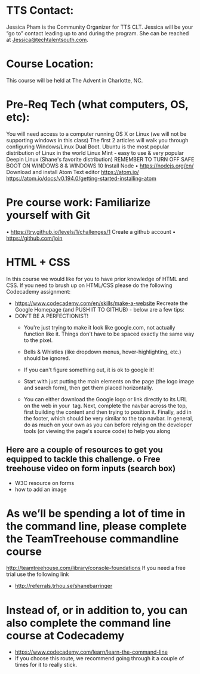 # TTS Contact:
Jessica Pham is the Community Organizer for TTS CLT. Jessica will be your “go to” contact leading up to and during the program. She can be reached at Jessica@techtalentsouth.com.

# Course Location:
This course will be held at The Advent in Charlotte, NC.

# Pre-Req Tech (what computers, OS, etc):
You will need access to a computer running OS X or Linux (we will not be supporting windows in this class)
The first 2 articles will walk you through configuring Windows/Linux Dual Boot.
Ubuntu is the most popular distribution of Linux in the world
Linux Mint - easy to use & very popular
Deepin Linux (Shane's favorite distribution)
REMEMBER TO TURN OFF SAFE BOOT ON WINDOWS 8 & WINDOWS 10
Install Node
• https://nodejs.org/en/
Download and install Atom Text editor
https://atom.io/
https://atom.io/docs/v0.194.0/getting-started-installing-atom

# Pre course work: Familiarize yourself with Git
• https://try.github.io/levels/1/challenges/1 Create a github account
• https://github.com/join

# HTML + CSS
In this course we would like for you to have prior knowledge of HTML and CSS. If you need to
brush up on HTML/CSS please do the following Codecademy assignment:
- https://www.codecademy.com/en/skills/make-a-website
Recreate the Google Homepage (and PUSH IT TO GITHUB) - below are a few tips:
- DON’T BE A PERFECTIONIST!
  - You're just trying to make it look like google.com, not actually function like it.
Things don't have to be spaced exactly the same way to the pixel.
  - Bells & Whistles (like dropdown menus, hover-highlighting, etc.) should be
ignored.
  - If you can't figure something out, it is ok to google it!
  - Start with just putting the main elements on the page (the logo image and search form),
then get them placed horizontally.

  - You can either download the Google logo or link directly to its URL on the web in your <img> tag.
Next, complete the navbar across the top, first building the content and then trying to position it.
Finally, add in the footer, which should be very similar to the top navbar.
In general, do as much on your own as you can before relying on the developer tools (or viewing the page's source code) to help you along
## Here are a couple of resources to get you equipped to tackle this challenge. o Free treehouse video on form inputs (search box)
  - W3C resource on forms
  - how to add an image
# As we’ll be spending a lot of time in the command line, please complete the TeamTreehouse commandline course
http://teamtreehouse.com/library/console-foundations
If you need a free trial use the following link
  - http://referrals.trhou.se/shanebarringer
# Instead of, or in addition to, you can also complete the command line course at Codecademy
  - https://www.codecademy.com/learn/learn-the-command-line
  - If you choose this route, we recommend going through it a couple of times for it to really
stick. ​
